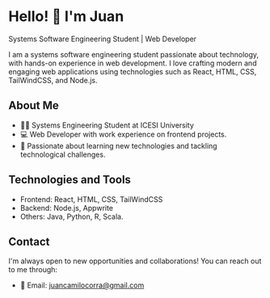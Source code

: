 <!--
**juancamilocorralesosvath/juancamilocorralesosvath** is a ✨ _special_ ✨ repository because its `README.md` (this file) appears on your GitHub profile.

Here are some ideas to get you started:

- 🔭 I’m currently working on ...
- 🌱 I’m currently learning ...
- 👯 I’m looking to collaborate on ...
- 🤔 I’m looking for help with ...
- 💬 Ask me about ...
- 📫 How to reach me: ...
- 😄 Pronouns: ...
- ⚡ Fun fact: ...
-->
# Hello! 👋 I'm Juan

Systems Software Engineering Student | Web Developer

I am a systems software engineering student passionate about technology, with hands-on experience in web development. I love crafting modern and engaging web applications using technologies such as React, HTML, CSS, TailWindCSS, and Node.js.

## About Me

- 👨‍🎓 Systems Engineering Student at ICESI University
- 💻 Web Developer with work experience on frontend projects.
- 🚀 Passionate about learning new technologies and tackling technological challenges.

## Technologies and Tools

- Frontend: React, HTML, CSS, TailWindCSS
- Backend: Node.js, Appwrite
- Others: Java, Python, R, Scala.
<!--
## Featured Projects

- [Project 1]: Brief description and link to the repository.
- [Project 2]: Brief description and link to the repository.
- [Project 3]: Brief description and link to the repository.
-->
## Contact

I'm always open to new opportunities and collaborations! You can reach out to me through:

- 📧 Email: juancamilocorra@gmail.com
<!--
organizar bien el linkedin:
- 💼 LinkedIn: [Your LinkedIn Profile]
-->

